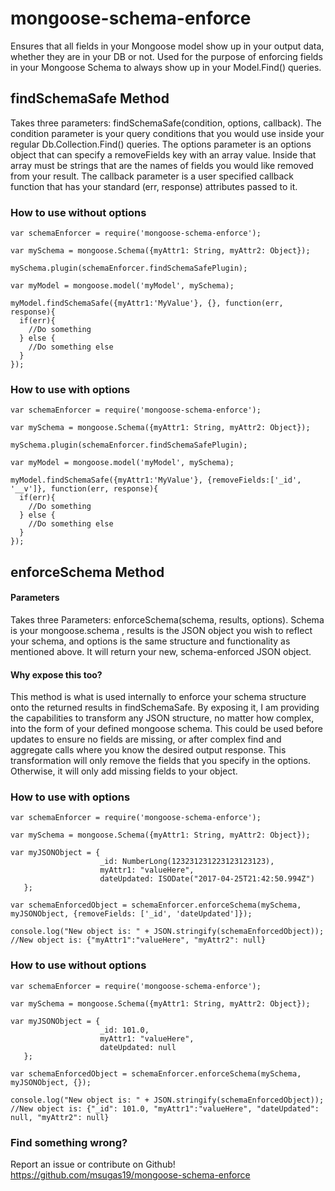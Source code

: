 # mongoose-schema-enforce
Ensures that all fields in your Mongoose model show up in your output data, whether they are in your DB or not. Used for the purpose of enforcing fields in your Mongoose Schema to always show up in your Model.Find() queries.

## findSchemaSafe Method
Takes three parameters: findSchemaSafe(condition, options, callback). The condition parameter is your query conditions that you would use inside your regular Db.Collection.Find() queries. The options parameter is an options object that can specify a removeFields key with an array value. Inside that array must be strings that are the names of fields you would like removed from your result. The callback parameter is a user specified callback function that has your standard (err, response) attributes passed to it.

### How to use without options
```
var schemaEnforcer = require('mongoose-schema-enforce'); 

var mySchema = mongoose.Schema({myAttr1: String, myAttr2: Object});

mySchema.plugin(schemaEnforcer.findSchemaSafePlugin);

var myModel = mongoose.model('myModel', mySchema);

myModel.findSchemaSafe({myAttr1:'MyValue'}, {}, function(err, response){
  if(err){
    //Do something
  } else { 
    //Do something else
  }
});
```

### How to use with options

```
var schemaEnforcer = require('mongoose-schema-enforce'); 

var mySchema = mongoose.Schema({myAttr1: String, myAttr2: Object});

mySchema.plugin(schemaEnforcer.findSchemaSafePlugin);

var myModel = mongoose.model('myModel', mySchema);

myModel.findSchemaSafe({myAttr1:'MyValue'}, {removeFields:['_id', '__v']}, function(err, response){
  if(err){
    //Do something
  } else { 
    //Do something else
  }
});
```

## enforceSchema Method

#### Parameters
Takes three Parameters: enforceSchema(schema, results, options). Schema is your mongoose.schema , results is the JSON object you wish to reflect your schema, and options is the same structure and functionality as mentioned above. It will return your new, schema-enforced JSON object.

#### Why expose this too?
This method is what is used internally to enforce your schema structure onto the returned results in findSchemaSafe. By exposing it, I am providing the capabilities to transform any JSON structure, no matter how complex, into the form of your defined mongoose schema. This could be used before updates to ensure no fields are missing, or after complex find and aggregate calls where you know the desired output response. This transformation will only remove the fields that you specify in the options. Otherwise, it will only add missing fields to your object.

### How to use with options
```
var schemaEnforcer = require('mongoose-schema-enforce'); 

var mySchema = mongoose.Schema({myAttr1: String, myAttr2: Object});

var myJSONObject = {
                    _id: NumberLong(123231231223123123123),
                    myAttr1: "valueHere",
                    dateUpdated: ISODate("2017-04-25T21:42:50.994Z")
   };

var schemaEnforcedObject = schemaEnforcer.enforceSchema(mySchema, myJSONObject, {removeFields: ['_id', 'dateUpdated']});

console.log("New object is: " + JSON.stringify(schemaEnforcedObject));
//New object is: {"myAttr1":"valueHere", "myAttr2": null}

```


### How to use without options
```
var schemaEnforcer = require('mongoose-schema-enforce'); 

var mySchema = mongoose.Schema({myAttr1: String, myAttr2: Object});

var myJSONObject = {
                    _id: 101.0,
                    myAttr1: "valueHere",
                    dateUpdated: null
   };

var schemaEnforcedObject = schemaEnforcer.enforceSchema(mySchema, myJSONObject, {});

console.log("New object is: " + JSON.stringify(schemaEnforcedObject));
//New object is: {"_id": 101.0, "myAttr1":"valueHere", "dateUpdated": null, "myAttr2": null}

```

### Find something wrong? 
Report an issue or contribute on Github!
https://github.com/msugas19/mongoose-schema-enforce
